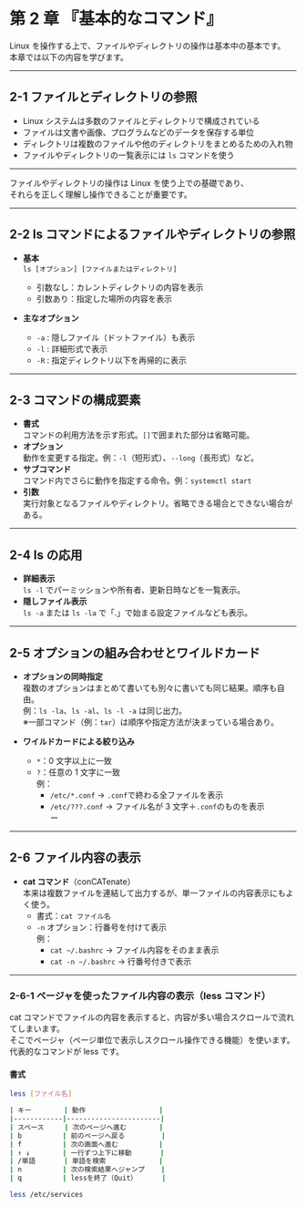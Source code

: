 # 第 2 章 『基本的なコマンド』

Linux を操作する上で、ファイルやディレクトリの操作は基本中の基本です。  
本章では以下の内容を学びます。

---

## 2-1 ファイルとディレクトリの参照

- Linux システムは多数のファイルとディレクトリで構成されている
- ファイルは文書や画像、プログラムなどのデータを保存する単位
- ディレクトリは複数のファイルや他のディレクトリをまとめるための入れ物
- ファイルやディレクトリの一覧表示には `ls` コマンドを使う

---

ファイルやディレクトリの操作は Linux を使う上での基礎であり、  
それらを正しく理解し操作できることが重要です。

---

## 2-2 ls コマンドによるファイルやディレクトリの参照

- **基本**  
  `ls [オプション] [ファイルまたはディレクトリ]`

  - 引数なし：カレントディレクトリの内容を表示
  - 引数あり：指定した場所の内容を表示

- **主なオプション**
  - `-a` : 隠しファイル（ドットファイル）も表示
  - `-l` : 詳細形式で表示
  - `-R` : 指定ディレクトリ以下を再帰的に表示

---

## 2-3 コマンドの構成要素

- **書式**  
  コマンドの利用方法を示す形式。`[]`で囲まれた部分は省略可能。
- **オプション**  
  動作を変更する指定。例：`-l`（短形式）、`--long`（長形式）など。
- **サブコマンド**  
  コマンド内でさらに動作を指定する命令。例：`systemctl start`
- **引数**  
  実行対象となるファイルやディレクトリ。省略できる場合とできない場合がある。

---

## 2-4 ls の応用

- **詳細表示**  
  `ls -l` でパーミッションや所有者、更新日時などを一覧表示。
- **隠しファイル表示**  
  `ls -a` または `ls -la` で「.」で始まる設定ファイルなども表示。

---

## 2-5 オプションの組み合わせとワイルドカード

- **オプションの同時指定**  
  複数のオプションはまとめて書いても別々に書いても同じ結果。順序も自由。  
  例：`ls -la`、`ls -al`、`ls -l -a` は同じ出力。  
  ※一部コマンド（例：`tar`）は順序や指定方法が決まっている場合あり。

- **ワイルドカードによる絞り込み**
  - `*`：0 文字以上に一致
  - `?`：任意の 1 文字に一致  
     例：
    - `/etc/*.conf` → `.conf`で終わる全ファイルを表示
    - `/etc/???.conf` → ファイル名が 3 文字＋`.conf`のものを表示  
      ー

---

## 2-6 ファイル内容の表示

- **cat コマンド**（conCATenate）  
  本来は複数ファイルを連結して出力するが、単一ファイルの内容表示にもよく使う。
  - 書式：`cat ファイル名`
  - `-n` オプション：行番号を付けて表示  
    例：
    - `cat ~/.bashrc` → ファイル内容をそのまま表示
    - `cat -n ~/.bashrc` → 行番号付きで表示

---

### 2-6-1 ページャを使ったファイル内容の表示（less コマンド）

cat コマンドでファイルの内容を表示すると、内容が多い場合スクロールで流れてしまいます。  
そこでページャ（ページ単位で表示しスクロール操作できる機能）を使います。代表的なコマンドが less です。

#### 書式

```bash
less [ファイル名]

| キー        | 動作                  |
|------------|-----------------------|
| スペース     | 次のページへ進む        |
| b          | 前のページへ戻る         |
| f          | 次の画面へ進む          |
| ↑ ↓        | 一行ずつ上下に移動       |
| /単語       | 単語を検索             |
| n          | 次の検索結果へジャンプ    |
| q          | lessを終了（Quit）      |

less /etc/services

```
